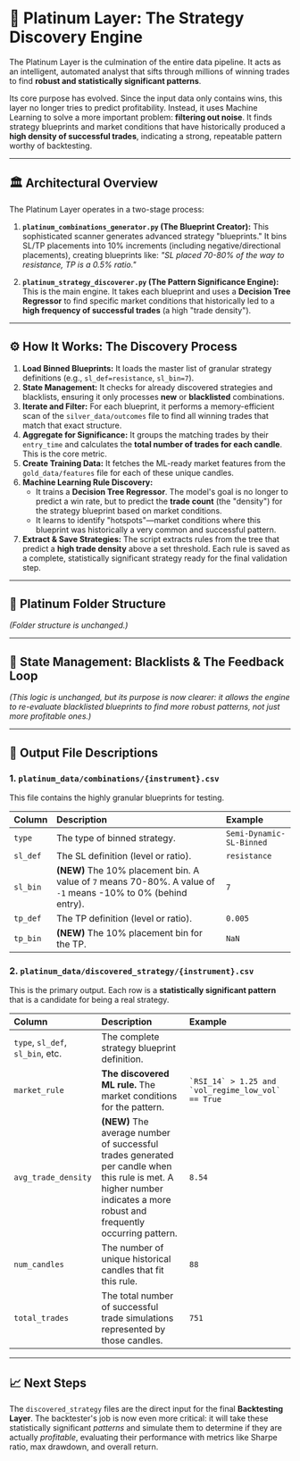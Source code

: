 # 💎 Platinum Layer: The Strategy Discovery Engine

The Platinum Layer is the culmination of the entire data pipeline. It acts as an intelligent, automated analyst that sifts through millions of winning trades to find **robust and statistically significant patterns**.

Its core purpose has evolved. Since the input data only contains wins, this layer no longer tries to predict profitability. Instead, it uses Machine Learning to solve a more important problem: **filtering out noise**. It finds strategy blueprints and market conditions that have historically produced a **high density of successful trades**, indicating a strong, repeatable pattern worthy of backtesting.

---

## 🏛️ Architectural Overview

The Platinum Layer operates in a two-stage process:

1.  **`platinum_combinations_generator.py` (The Blueprint Creator):** This sophisticated scanner generates advanced strategy "blueprints." It bins SL/TP placements into 10% increments (including negative/directional placements), creating blueprints like: _"SL placed 70-80% of the way to resistance, TP is a 0.5% ratio."_

2.  **`platinum_strategy_discoverer.py` (The Pattern Significance Engine):** This is the main engine. It takes each blueprint and uses a **Decision Tree Regressor** to find specific market conditions that historically led to a **high frequency of successful trades** (a high "trade density").

---

## ⚙️ How It Works: The Discovery Process

1.  **Load Binned Blueprints:** It loads the master list of granular strategy definitions (e.g., `sl_def=resistance`, `sl_bin=7`).
2.  **State Management:** It checks for already discovered strategies and blacklists, ensuring it only processes **new** or **blacklisted** combinations.
3.  **Iterate and Filter:** For each blueprint, it performs a memory-efficient scan of the `silver_data/outcomes` file to find all winning trades that match that exact structure.
4.  **Aggregate for Significance:** It groups the matching trades by their `entry_time` and calculates the **total number of trades for each candle**. This is the core metric.
5.  **Create Training Data:** It fetches the ML-ready market features from the `gold_data/features` file for each of these unique candles.
6.  **Machine Learning Rule Discovery:**
    -   It trains a **Decision Tree Regressor**. The model's goal is no longer to predict a win rate, but to predict the **trade count** (the "density") for the strategy blueprint based on market conditions.
    -   It learns to identify "hotspots"—market conditions where this blueprint was historically a very common and successful pattern.
7.  **Extract & Save Strategies:** The script extracts rules from the tree that predict a **high trade density** above a set threshold. Each rule is saved as a complete, statistically significant strategy ready for the final validation step.

---

## 📁 Platinum Folder Structure

_(Folder structure is unchanged.)_

---

## 🔄 State Management: Blacklists & The Feedback Loop

*(This logic is unchanged, but its purpose is now clearer: it allows the engine to re-evaluate blacklisted blueprints to find more *robust* patterns, not just more *profitable* ones.)*

---

## 🧱 Output File Descriptions

### 1. `platinum_data/combinations/{instrument}.csv`

This file contains the highly granular blueprints for testing.

| Column   | Description                                                                                                    | Example                  |
| :------- | :------------------------------------------------------------------------------------------------------------- | :----------------------- |
| `type`   | The type of binned strategy.                                                                                   | `Semi-Dynamic-SL-Binned` |
| `sl_def` | The SL definition (level or ratio).                                                                            | `resistance`             |
| `sl_bin` | **(NEW)** The 10% placement bin. A value of `7` means 70-80%. A value of `-1` means -10% to 0% (behind entry). | `7`                      |
| `tp_def` | The TP definition (level or ratio).                                                                            | `0.005`                  |
| `tp_bin` | **(NEW)** The 10% placement bin for the TP.                                                                    | `NaN`                    |

### 2. `platinum_data/discovered_strategy/{instrument}.csv`

This is the primary output. Each row is a **statistically significant pattern** that is a candidate for being a real strategy.

| Column                           | Description                                                                                                                                                             | Example                                                |
| :------------------------------- | :---------------------------------------------------------------------------------------------------------------------------------------------------------------------- | :----------------------------------------------------- |
| `type`, `sl_def`, `sl_bin`, etc. | The complete strategy blueprint definition.                                                                                                                             |                                                        |
| `market_rule`                    | **The discovered ML rule.** The market conditions for the pattern.                                                                                                      | `` `RSI_14` > 1.25 and `vol_regime_low_vol` == True `` |
| `avg_trade_density`              | **(NEW)** The average number of successful trades generated per candle when this rule is met. A higher number indicates a more robust and frequently occurring pattern. | `8.54`                                                 |
| `num_candles`                    | The number of unique historical candles that fit this rule.                                                                                                             | `88`                                                   |
| `total_trades`                   | The total number of successful trade simulations represented by those candles.                                                                                          | `751`                                                  |

---

## 📈 Next Steps

The `discovered_strategy` files are the direct input for the final **Backtesting Layer**. The backtester's job is now even more critical: it will take these statistically significant _patterns_ and simulate them to determine if they are actually _profitable_, evaluating their performance with metrics like Sharpe ratio, max drawdown, and overall return.
